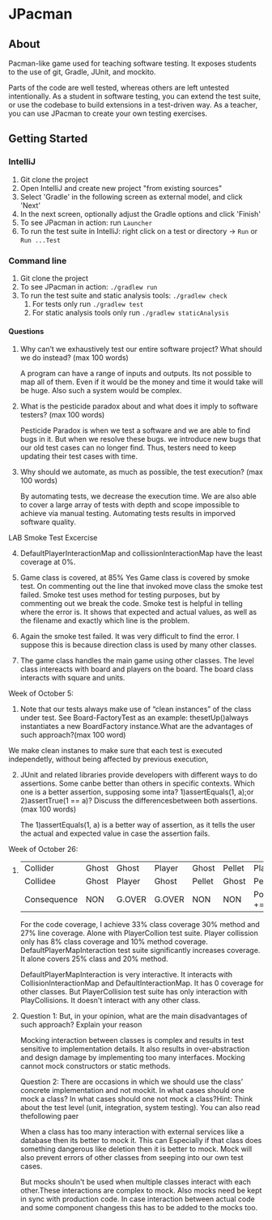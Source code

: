 # JPacman


## About

Pacman-like game used for teaching software testing.
It exposes students to the use of git, Gradle, JUnit, and mockito.

Parts of the code are well tested, whereas others are left untested intentionally. As a student in software testing, you can extend the test suite, or use the codebase to build extensions in a test-driven way. As a teacher, you can use JPacman to create your own testing exercises.

## Getting Started

### IntelliJ
1. Git clone the project
2. Open IntelliJ and create new project "from existing sources"
3. Select 'Gradle' in the following screen as external model, and click 'Next'
4. In the next screen, optionally adjust the Gradle options and click 'Finish'
5. To see JPacman in action: run `Launcher`
5. To run the test suite in IntelliJ: right click on a test or directory -> `Run` or `Run ...Test`

### Command line
1. Git clone the project
2. To see JPacman in action: `./gradlew run`
3. To run the test suite and static analysis tools: `./gradlew check`
    1. For tests only run `./gradlew test`
    2. For static analysis tools only run `./gradlew staticAnalysis`
	 

#### Questions 

1. Why can’t we exhaustively test our entire software project? What should we do instead? (max 100 words)

    A program can have a range of inputs and outputs. Its not possible to map all of them. Even if it would be
    the money and time it would take will be huge. Also such a system would be complex. 

2. What is the pesticide paradox about and what does it imply to software testers? (max 100 words)
    
    Pesticide Paradox is when we test a software and we are able to find bugs in it. But when we resolve these bugs.
    we introduce new bugs that our old test cases can no longer find. Thus, testers need to keep updating their test
    cases with time. 
    
3.  Why should we automate, as much as possible, the test execution? (max 100 words)
    
    By automating tests, we decrease the execution time. We are also able to cover a large array of 
    tests with depth and scope impossible to achieve via manual testing. Automating tests results in 
    imporved software quality. 
    
LAB Smoke Test Excercise 

4) DefaultPlayerInteractionMap and collissionInteractionMap have the least coverage at 0%.

5) Game class is covered, at 85%
    Yes Game class is covered by smoke test. On commenting out the line that invoked move class the smoke test failed. 
    Smoke test uses method for testing purposes, but by commenting out we break the code. Smoke test is helpful in telling
    where the error is. It shows that expected and actual values, as well as the filename and exactly which line is the problem.
    
6)  Again the smoke test failed. It was very difficult to find the error. I suppose this is because direction class is used
    by many other classes. 
    
7)  The game class handles the main game using other classes. The level class intereacts with board and players on the board.
    The board class interacts with square and units.


Week of October 5:

1)  Note that our tests always make use of “clean instances” of the class under test.  See Board-FactoryTest as an example: thesetUp()always instantiates a new BoardFactory instance.What are the advantages of such approach?(max 100 word)
   
   We make clean instanes to make sure that each test is executed independetly, without being affected by previous execution,
   
2)  JUnit and related libraries provide developers with different ways to do assertions. Some canbe better than others in specific contexts. Which one is a better assertion, supposing some inta? 1)assertEquals(1, a);or 2)assertTrue(1 == a)? Discuss the differencesbetween both assertions.(max 100 words)

    The 1)assertEquals(1, a) is a better way of assertion, as it tells the user the actual and expected value in case the assertion fails. 
    

Week of October 26:

1)  |   |   |   |   |   |   |   |   |
    |---|---|---|---|---|---|---|---|
    | Collider     | Ghost | Ghost   | Player   | Ghost   | Pellet  | Player   |  Pellet   |
    | Collidee     | Ghost | Player  | Ghost    | Pellet  | Ghost   | Pellet   |  Player   |
    | Consequence  |  NON  |G.OVER   |  G.OVER  |   NON   | NON |   Points += 10| Points += 10 |
    

    For the code coverage, I achieve 33% class coverage 30% method and 27% line coverage.
    Alone with PlayerCollion test suite. Player collission only has 8% class coverage and 10% 
    method coverage. DefaultPlayerMapInteraction test suite significantly increases coverage. 
    It alone covers 25% class and 20% method. 
    
    DefaultPlayerMapInteraction is very interactive. It interacts with CollisionInteractionMap and 
    DefaultInteractionMap. It has 0 coverage for other classes. But PlayerCollision test suite has only 
    interaction with PlayCollisions. It doesn't interact with any other class.

2)  Question 1:
    But, in your opinion, what are the main disadvantages of such approach?  Explain your reason
    
    Mocking interaction between classes is complex and results in test sensitive to implementation details.
    It also results in over-abstraction and design damage by implementing too many interfaces.
    Mocking cannot mock constructors or static methods.
    
    Question 2:
    There are occasions in which we should use the class’ concrete implementation and not mockit. In what cases should one mock a class? In what cases should one not mock a class?Hint:  Think about the test level (unit,  integration,  system testing).   You can also read thefollowing paer
    
    When a class has too many interaction with external services like a database then its better to mock it. This can 
    Especially if that class does something dangerous like deletion then it is better to mock. Mock will also prevent 
    errors of other classes from seeping into our own test cases. 
    
    But mocks shouln't be used when multiple classes interact with each other.These interactions are complex to mock.
    Also mocks need be kept in sync with production code. In case interaction between actual code and some component changess
    this has to be added to the mocks too. 
    
